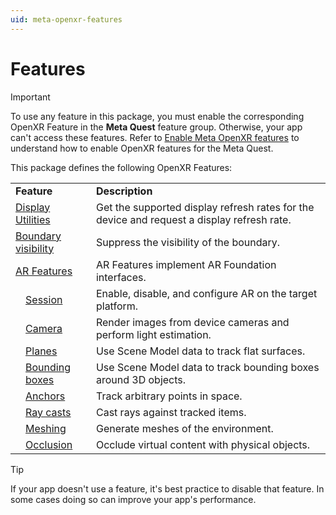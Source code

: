 ```yaml
---
uid: meta-openxr-features
---
```

# Features

> [!IMPORTANT]
> To use any feature in this package, you must enable the corresponding OpenXR Feature in the **Meta Quest** feature group. Otherwise, your app can't access these features. Refer to [Enable Meta OpenXR features](xref:meta-openxr-project-settings#enable-openxr-features) to understand how to enable OpenXR features for the Meta Quest.

This package defines the following OpenXR Features:

<table>
  <tr>
    <td colspan="2"><strong>Feature</strong></td>
    <td><strong>Description</strong>
  </tr>
  <tr>
    <td colspan="2"><a href="display-utilities.md">Display Utilities</a></td>
    <td>Get the supported display refresh rates for the device and request a display refresh rate.</td>
  </tr>
  <tr>
    <td colspan="2"><a href="boundary-visibility.md">Boundary visibility</a></td>
    <td>Suppress the visibility of the boundary.</td>
  </tr>
  <tr>
    <td colspan="2"><a href="ar-features.md">AR Features</a></td>
    <td>AR Features implement AR Foundation interfaces.</td>
  </tr>
  <tr>
    <td></td>
    <td><a href="session.md">Session</a></td>
    <td>Enable, disable, and configure AR on the target platform.</td>
  </tr>
  <tr>
    <td></td>
    <td><a href="camera.md">Camera</a></td>
    <td>Render images from device cameras and perform light estimation.</td>
  </tr>
  <tr>
    <td></td>
    <td><a href="planes.md">Planes</a></td>
    <td>Use Scene Model data to track flat surfaces.</td>
  </tr>
  <tr>
    <td></td>
    <td><a href="bounding-boxes.md">Bounding boxes</a></td>
    <td>Use Scene Model data to track bounding boxes around 3D objects.</td>
  </tr>
  <tr>
    <td></td>
    <td><a href="anchors.md">Anchors</a></td>
    <td>Track arbitrary points in space.</td>
  </tr>
  <tr>
    <td></td>
    <td><a href="raycasts.md">Ray casts</a></td>
    <td>Cast rays against tracked items.</td>
  </tr>
  <tr>
    <td></td>
    <td><a href="meshing.md">Meshing</a></td>
    <td>Generate meshes of the environment.</td>
  </tr>
  <tr>
    <td></td>
    <td><a href="occlusion.md">Occlusion</a></td>
    <td>Occlude virtual content with physical objects.</td>
  </tr>
</table>

> [!TIP]
> If your app doesn't use a feature, it's best practice to disable that feature. In some cases doing so can improve your app's performance.
